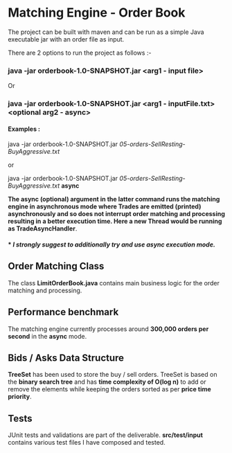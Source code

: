 # Matching Engine - Order Book

The project can be built with maven and can be run as a simple Java executable jar with an order file as input.

There are 2 options to run the project as follows :-

### java -jar orderbook-1.0-SNAPSHOT.jar <arg1 - input file> 
Or
### java -jar orderbook-1.0-SNAPSHOT.jar <arg1 - inputFile.txt> <optional arg2 - async>
 
#### Examples : 
 java -jar orderbook-1.0-SNAPSHOT.jar *05-orders-SellResting-BuyAggressive.txt*
 
 or
 
 java -jar orderbook-1.0-SNAPSHOT.jar *05-orders-SellResting-BuyAggressive.txt* **async**

**The async (optional) argument in the latter command runs the matching engine in asynchronous mode where Trades are emitted (printed) asynchronously
and so does not interrupt order matching and processing resulting in a better execution time. Here a new Thread would be running as TradeAsyncHandler**.

#### * **_I strongly suggest to additionally try and use async execution mode._** 

## Order Matching Class 
 The class **LimitOrderBook.java** contains main business logic for the order matching and processing.
 

## Performance benchmark 
 The matching engine currently processes around **300,000 orders per second** in the **async** mode.

## Bids / Asks Data Structure 
 **TreeSet** has been used to store the buy / sell orders.
 TreeSet is based on the **binary search tree** and has **time complexity of O(log n)** to add or remove the elements while keeping the orders sorted as per **price time priority**.

## Tests 
 JUnit tests and validations are part of the deliverable. **src/test/input** contains various test files I have composed and tested. 
